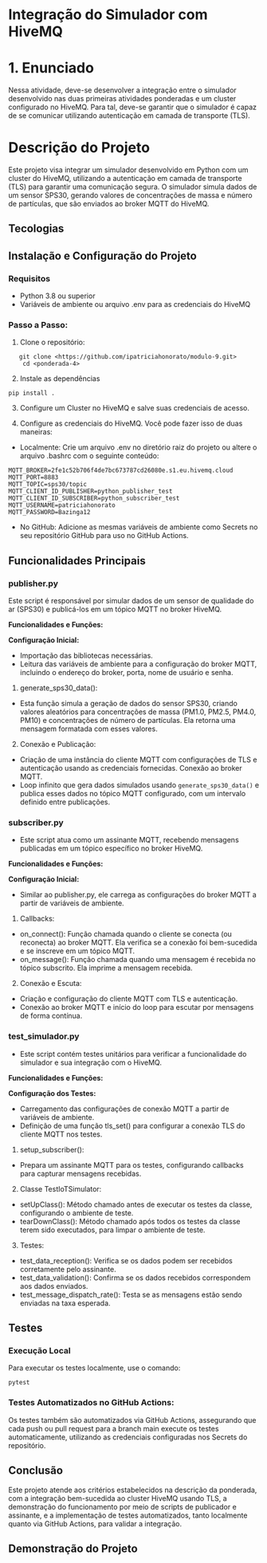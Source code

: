 #  Integração do Simulador com HiveMQ

# 1. Enunciado
Nessa atividade, deve-se desenvolver a integração entre o simulador desenvolvido nas duas primeiras atividades ponderadas e um cluster configurado no HiveMQ. Para tal, deve-se garantir que o simulador é capaz de se comunicar utilizando autenticação em camada de transporte (TLS).

# Descrição do Projeto

Este projeto visa integrar um simulador desenvolvido em Python com um cluster do HiveMQ, utilizando a autenticação em camada de transporte (TLS) para garantir uma comunicação segura. O simulador simula dados de um sensor SPS30, gerando valores de concentrações de massa e número de partículas, que são enviados ao broker MQTT do HiveMQ.

## Tecologias

##  Instalação e Configuração do Projeto

### Requisitos
- Python 3.8 ou superior
- Variáveis de ambiente ou arquivo .env para as credenciais do HiveMQ

### Passo a Passo:

1. Clone o repositório:
```
   git clone <https://github.com/ipatriciahonorato/modulo-9.git>
    cd <ponderada-4>
```
2. Instale as dependências
```
pip install .
```
3. Configure um Cluster no HiveMQ e salve suas credenciais de acesso.
  
5. Configure as credenciais do HiveMQ. Você pode fazer isso de duas maneiras:

- Localmente: Crie um arquivo .env no diretório raiz do projeto ou altere o arquivo .bashrc com o seguinte conteúdo:
```
MQTT_BROKER=2fe1c52b706f4de7bc673787cd26080e.s1.eu.hivemq.cloud
MQTT_PORT=8883
MQTT_TOPIC=sps30/topic
MQTT_CLIENT_ID_PUBLISHER=python_publisher_test
MQTT_CLIENT_ID_SUBSCRIBER=python_subscriber_test
MQTT_USERNAME=patriciahonorato
MQTT_PASSWORD=Bazinga12
```
- No GitHub: Adicione as mesmas variáveis de ambiente como Secrets no seu repositório GitHub para uso no GitHub Actions.

## Funcionalidades Principais

### publisher.py
Este script é responsável por simular dados de um sensor de qualidade do ar (SPS30) e publicá-los em um tópico MQTT no broker HiveMQ.

**Funcionalidades e Funções:**

**Configuração Inicial:**

- Importação das bibliotecas necessárias.
- Leitura das variáveis de ambiente para a configuração do broker MQTT, incluindo o endereço do broker, porta, nome de usuário e senha.


1. generate_sps30_data():

- Esta função simula a geração de dados do sensor SPS30, criando valores aleatórios para concentrações de massa (PM1.0, PM2.5, PM4.0, PM10) e concentrações de número de partículas. Ela retorna uma mensagem formatada com esses valores.

2. Conexão e Publicação:

- Criação de uma instância do cliente MQTT com configurações de TLS e autenticação usando as credenciais fornecidas.
Conexão ao broker MQTT.
- Loop infinito que gera dados simulados usando ```generate_sps30_data()``` e publica esses dados no tópico MQTT configurado, com um intervalo definido entre publicações.


### subscriber.py
- Este script atua como um assinante MQTT, recebendo mensagens publicadas em um tópico específico no broker HiveMQ.

**Funcionalidades e Funções:**

**Configuração Inicial:**

- Similar ao publisher.py, ele carrega as configurações do broker MQTT a partir de variáveis de ambiente.
  
1. Callbacks:
- on_connect(): Função chamada quando o cliente se conecta (ou reconecta) ao broker MQTT. Ela verifica se a conexão foi bem-sucedida e se inscreve em um tópico MQTT.
- on_message(): Função chamada quando uma mensagem é recebida no tópico subscrito. Ela imprime a mensagem recebida.
  
2. Conexão e Escuta:
- Criação e configuração do cliente MQTT com TLS e autenticação.
- Conexão ao broker MQTT e início do loop para escutar por mensagens de forma contínua.
  
### test_simulador.py

- Este script contém testes unitários para verificar a funcionalidade do simulador e sua integração com o HiveMQ.

**Funcionalidades e Funções:**

**Configuração dos Testes:**

- Carregamento das configurações de conexão MQTT a partir de variáveis de ambiente.
- Definição de uma função tls_set() para configurar a conexão TLS do cliente MQTT nos testes.

1. setup_subscriber():

- Prepara um assinante MQTT para os testes, configurando callbacks para capturar mensagens recebidas.

2. Classe TestIoTSimulator:

- setUpClass(): Método chamado antes de executar os testes da classe, configurando o ambiente de teste.
- tearDownClass(): Método chamado após todos os testes da classe terem sido executados, para limpar o ambiente de teste.
  
3. Testes:
- test_data_reception(): Verifica se os dados podem ser recebidos corretamente pelo assinante.
- test_data_validation(): Confirma se os dados recebidos correspondem aos dados enviados.
- test_message_dispatch_rate(): Testa se as mensagens estão sendo enviadas na taxa esperada.

## Testes 

### Execução Local

Para executar os testes localmente, use o comando:

```
pytest
```

### Testes Automatizados no GitHub Actions:

Os testes também são automatizados via GitHub Actions, assegurando que cada push ou pull request para a branch main execute os testes automaticamente, utilizando as credenciais configuradas nos Secrets do repositório.

## Conclusão

Este projeto atende aos critérios estabelecidos na descrição da ponderada, com a integração bem-sucedida ao cluster HiveMQ usando TLS, a demonstração do funcionamento por meio de scripts de publicador e assinante, e a implementação de testes automatizados, tanto localmente quanto via GitHub Actions, para validar a integração.

## Demonstração do Projeto




